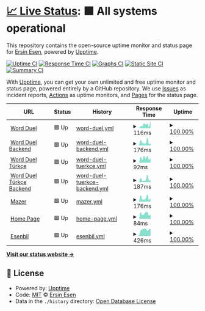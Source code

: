 # [📈 Live Status](https://ersinesen.github.io/myupptime): <!--live status--> **🟩 All systems operational**

This repository contains the open-source uptime monitor and status page for [Ersin Esen](http://ersinesen.appspot.com), powered by [Upptime](https://github.com/upptime/upptime).

[![Uptime CI](https://github.com/ersinesen/myupptime/workflows/Uptime%20CI/badge.svg)](https://github.com/ersinesen/myupptime/actions?query=workflow%3A%22Uptime+CI%22)
[![Response Time CI](https://github.com/ersinesen/myupptime/workflows/Response%20Time%20CI/badge.svg)](https://github.com/ersinesen/myupptime/actions?query=workflow%3A%22Response+Time+CI%22)
[![Graphs CI](https://github.com/ersinesen/myupptime/workflows/Graphs%20CI/badge.svg)](https://github.com/ersinesen/myupptime/actions?query=workflow%3A%22Graphs+CI%22)
[![Static Site CI](https://github.com/ersinesen/myupptime/workflows/Static%20Site%20CI/badge.svg)](https://github.com/ersinesen/myupptime/actions?query=workflow%3A%22Static+Site+CI%22)
[![Summary CI](https://github.com/ersinesen/myupptime/workflows/Summary%20CI/badge.svg)](https://github.com/ersinesen/myupptime/actions?query=workflow%3A%22Summary+CI%22)

With [Upptime](https://upptime.js.org), you can get your own unlimited and free uptime monitor and status page, powered entirely by a GitHub repository. We use [Issues](https://github.com/ersinesen/myupptime/issues) as incident reports, [Actions](https://github.com/ersinesen/myupptime/actions) as uptime monitors, and [Pages](https://ersinesen.github.io/myupptime) for the status page.

<!--start: status pages-->
<!-- This summary is generated by Upptime (https://github.com/upptime/upptime) -->
<!-- Do not edit this manually, your changes will be overwritten -->
<!-- prettier-ignore -->
| URL | Status | History | Response Time | Uptime |
| --- | ------ | ------- | ------------- | ------ |
| <img alt="" src="https://favicons.githubusercontent.com/wordle-duel.web.app" height="13"> [Word Duel](https://wordle-duel.web.app/) | 🟩 Up | [word-duel.yml](https://github.com/ersinesen/myupptime/commits/HEAD/history/word-duel.yml) | <details><summary><img alt="Response time graph" src="./graphs/word-duel/response-time-week.png" height="20"> 116ms</summary><br><a href="https://ersinesen.github.io/myupptime/history/word-duel"><img alt="Response time 133" src="https://img.shields.io/endpoint?url=https%3A%2F%2Fraw.githubusercontent.com%2Fersinesen%2Fmyupptime%2FHEAD%2Fapi%2Fword-duel%2Fresponse-time.json"></a><br><a href="https://ersinesen.github.io/myupptime/history/word-duel"><img alt="24-hour response time 45" src="https://img.shields.io/endpoint?url=https%3A%2F%2Fraw.githubusercontent.com%2Fersinesen%2Fmyupptime%2FHEAD%2Fapi%2Fword-duel%2Fresponse-time-day.json"></a><br><a href="https://ersinesen.github.io/myupptime/history/word-duel"><img alt="7-day response time 116" src="https://img.shields.io/endpoint?url=https%3A%2F%2Fraw.githubusercontent.com%2Fersinesen%2Fmyupptime%2FHEAD%2Fapi%2Fword-duel%2Fresponse-time-week.json"></a><br><a href="https://ersinesen.github.io/myupptime/history/word-duel"><img alt="30-day response time 133" src="https://img.shields.io/endpoint?url=https%3A%2F%2Fraw.githubusercontent.com%2Fersinesen%2Fmyupptime%2FHEAD%2Fapi%2Fword-duel%2Fresponse-time-month.json"></a><br><a href="https://ersinesen.github.io/myupptime/history/word-duel"><img alt="1-year response time 133" src="https://img.shields.io/endpoint?url=https%3A%2F%2Fraw.githubusercontent.com%2Fersinesen%2Fmyupptime%2FHEAD%2Fapi%2Fword-duel%2Fresponse-time-year.json"></a></details> | <details><summary><a href="https://ersinesen.github.io/myupptime/history/word-duel">100.00%</a></summary><a href="https://ersinesen.github.io/myupptime/history/word-duel"><img alt="All-time uptime 100.00%" src="https://img.shields.io/endpoint?url=https%3A%2F%2Fraw.githubusercontent.com%2Fersinesen%2Fmyupptime%2FHEAD%2Fapi%2Fword-duel%2Fuptime.json"></a><br><a href="https://ersinesen.github.io/myupptime/history/word-duel"><img alt="24-hour uptime 100.00%" src="https://img.shields.io/endpoint?url=https%3A%2F%2Fraw.githubusercontent.com%2Fersinesen%2Fmyupptime%2FHEAD%2Fapi%2Fword-duel%2Fuptime-day.json"></a><br><a href="https://ersinesen.github.io/myupptime/history/word-duel"><img alt="7-day uptime 100.00%" src="https://img.shields.io/endpoint?url=https%3A%2F%2Fraw.githubusercontent.com%2Fersinesen%2Fmyupptime%2FHEAD%2Fapi%2Fword-duel%2Fuptime-week.json"></a><br><a href="https://ersinesen.github.io/myupptime/history/word-duel"><img alt="30-day uptime 100.00%" src="https://img.shields.io/endpoint?url=https%3A%2F%2Fraw.githubusercontent.com%2Fersinesen%2Fmyupptime%2FHEAD%2Fapi%2Fword-duel%2Fuptime-month.json"></a><br><a href="https://ersinesen.github.io/myupptime/history/word-duel"><img alt="1-year uptime 100.00%" src="https://img.shields.io/endpoint?url=https%3A%2F%2Fraw.githubusercontent.com%2Fersinesen%2Fmyupptime%2FHEAD%2Fapi%2Fword-duel%2Fuptime-year.json"></a></details>
| <img alt="" src="https://favicons.githubusercontent.com/wordle-duel-backend.ersinesen.repl.co" height="13"> [Word Duel Backend](https://Wordle-Duel-Backend.ersinesen.repl.co) | 🟩 Up | [word-duel-backend.yml](https://github.com/ersinesen/myupptime/commits/HEAD/history/word-duel-backend.yml) | <details><summary><img alt="Response time graph" src="./graphs/word-duel-backend/response-time-week.png" height="20"> 176ms</summary><br><a href="https://ersinesen.github.io/myupptime/history/word-duel-backend"><img alt="Response time 262" src="https://img.shields.io/endpoint?url=https%3A%2F%2Fraw.githubusercontent.com%2Fersinesen%2Fmyupptime%2FHEAD%2Fapi%2Fword-duel-backend%2Fresponse-time.json"></a><br><a href="https://ersinesen.github.io/myupptime/history/word-duel-backend"><img alt="24-hour response time 123" src="https://img.shields.io/endpoint?url=https%3A%2F%2Fraw.githubusercontent.com%2Fersinesen%2Fmyupptime%2FHEAD%2Fapi%2Fword-duel-backend%2Fresponse-time-day.json"></a><br><a href="https://ersinesen.github.io/myupptime/history/word-duel-backend"><img alt="7-day response time 176" src="https://img.shields.io/endpoint?url=https%3A%2F%2Fraw.githubusercontent.com%2Fersinesen%2Fmyupptime%2FHEAD%2Fapi%2Fword-duel-backend%2Fresponse-time-week.json"></a><br><a href="https://ersinesen.github.io/myupptime/history/word-duel-backend"><img alt="30-day response time 262" src="https://img.shields.io/endpoint?url=https%3A%2F%2Fraw.githubusercontent.com%2Fersinesen%2Fmyupptime%2FHEAD%2Fapi%2Fword-duel-backend%2Fresponse-time-month.json"></a><br><a href="https://ersinesen.github.io/myupptime/history/word-duel-backend"><img alt="1-year response time 262" src="https://img.shields.io/endpoint?url=https%3A%2F%2Fraw.githubusercontent.com%2Fersinesen%2Fmyupptime%2FHEAD%2Fapi%2Fword-duel-backend%2Fresponse-time-year.json"></a></details> | <details><summary><a href="https://ersinesen.github.io/myupptime/history/word-duel-backend">100.00%</a></summary><a href="https://ersinesen.github.io/myupptime/history/word-duel-backend"><img alt="All-time uptime 100.00%" src="https://img.shields.io/endpoint?url=https%3A%2F%2Fraw.githubusercontent.com%2Fersinesen%2Fmyupptime%2FHEAD%2Fapi%2Fword-duel-backend%2Fuptime.json"></a><br><a href="https://ersinesen.github.io/myupptime/history/word-duel-backend"><img alt="24-hour uptime 100.00%" src="https://img.shields.io/endpoint?url=https%3A%2F%2Fraw.githubusercontent.com%2Fersinesen%2Fmyupptime%2FHEAD%2Fapi%2Fword-duel-backend%2Fuptime-day.json"></a><br><a href="https://ersinesen.github.io/myupptime/history/word-duel-backend"><img alt="7-day uptime 100.00%" src="https://img.shields.io/endpoint?url=https%3A%2F%2Fraw.githubusercontent.com%2Fersinesen%2Fmyupptime%2FHEAD%2Fapi%2Fword-duel-backend%2Fuptime-week.json"></a><br><a href="https://ersinesen.github.io/myupptime/history/word-duel-backend"><img alt="30-day uptime 100.00%" src="https://img.shields.io/endpoint?url=https%3A%2F%2Fraw.githubusercontent.com%2Fersinesen%2Fmyupptime%2FHEAD%2Fapi%2Fword-duel-backend%2Fuptime-month.json"></a><br><a href="https://ersinesen.github.io/myupptime/history/word-duel-backend"><img alt="1-year uptime 100.00%" src="https://img.shields.io/endpoint?url=https%3A%2F%2Fraw.githubusercontent.com%2Fersinesen%2Fmyupptime%2FHEAD%2Fapi%2Fword-duel-backend%2Fuptime-year.json"></a></details>
| <img alt="" src="https://favicons.githubusercontent.com/wordle-duello-56e98.web.app" height="13"> [Word Duel Türkçe](https://wordle-duello-56e98.web.app/) | 🟩 Up | [word-duel-tuerkce.yml](https://github.com/ersinesen/myupptime/commits/HEAD/history/word-duel-tuerkce.yml) | <details><summary><img alt="Response time graph" src="./graphs/word-duel-tuerkce/response-time-week.png" height="20"> 92ms</summary><br><a href="https://ersinesen.github.io/myupptime/history/word-duel-tuerkce"><img alt="Response time 137" src="https://img.shields.io/endpoint?url=https%3A%2F%2Fraw.githubusercontent.com%2Fersinesen%2Fmyupptime%2FHEAD%2Fapi%2Fword-duel-tuerkce%2Fresponse-time.json"></a><br><a href="https://ersinesen.github.io/myupptime/history/word-duel-tuerkce"><img alt="24-hour response time 85" src="https://img.shields.io/endpoint?url=https%3A%2F%2Fraw.githubusercontent.com%2Fersinesen%2Fmyupptime%2FHEAD%2Fapi%2Fword-duel-tuerkce%2Fresponse-time-day.json"></a><br><a href="https://ersinesen.github.io/myupptime/history/word-duel-tuerkce"><img alt="7-day response time 92" src="https://img.shields.io/endpoint?url=https%3A%2F%2Fraw.githubusercontent.com%2Fersinesen%2Fmyupptime%2FHEAD%2Fapi%2Fword-duel-tuerkce%2Fresponse-time-week.json"></a><br><a href="https://ersinesen.github.io/myupptime/history/word-duel-tuerkce"><img alt="30-day response time 137" src="https://img.shields.io/endpoint?url=https%3A%2F%2Fraw.githubusercontent.com%2Fersinesen%2Fmyupptime%2FHEAD%2Fapi%2Fword-duel-tuerkce%2Fresponse-time-month.json"></a><br><a href="https://ersinesen.github.io/myupptime/history/word-duel-tuerkce"><img alt="1-year response time 137" src="https://img.shields.io/endpoint?url=https%3A%2F%2Fraw.githubusercontent.com%2Fersinesen%2Fmyupptime%2FHEAD%2Fapi%2Fword-duel-tuerkce%2Fresponse-time-year.json"></a></details> | <details><summary><a href="https://ersinesen.github.io/myupptime/history/word-duel-tuerkce">100.00%</a></summary><a href="https://ersinesen.github.io/myupptime/history/word-duel-tuerkce"><img alt="All-time uptime 100.00%" src="https://img.shields.io/endpoint?url=https%3A%2F%2Fraw.githubusercontent.com%2Fersinesen%2Fmyupptime%2FHEAD%2Fapi%2Fword-duel-tuerkce%2Fuptime.json"></a><br><a href="https://ersinesen.github.io/myupptime/history/word-duel-tuerkce"><img alt="24-hour uptime 100.00%" src="https://img.shields.io/endpoint?url=https%3A%2F%2Fraw.githubusercontent.com%2Fersinesen%2Fmyupptime%2FHEAD%2Fapi%2Fword-duel-tuerkce%2Fuptime-day.json"></a><br><a href="https://ersinesen.github.io/myupptime/history/word-duel-tuerkce"><img alt="7-day uptime 100.00%" src="https://img.shields.io/endpoint?url=https%3A%2F%2Fraw.githubusercontent.com%2Fersinesen%2Fmyupptime%2FHEAD%2Fapi%2Fword-duel-tuerkce%2Fuptime-week.json"></a><br><a href="https://ersinesen.github.io/myupptime/history/word-duel-tuerkce"><img alt="30-day uptime 100.00%" src="https://img.shields.io/endpoint?url=https%3A%2F%2Fraw.githubusercontent.com%2Fersinesen%2Fmyupptime%2FHEAD%2Fapi%2Fword-duel-tuerkce%2Fuptime-month.json"></a><br><a href="https://ersinesen.github.io/myupptime/history/word-duel-tuerkce"><img alt="1-year uptime 100.00%" src="https://img.shields.io/endpoint?url=https%3A%2F%2Fraw.githubusercontent.com%2Fersinesen%2Fmyupptime%2FHEAD%2Fapi%2Fword-duel-tuerkce%2Fuptime-year.json"></a></details>
| <img alt="" src="https://favicons.githubusercontent.com/wordle-duello-backend.ersinesen.repl.co" height="13"> [Word Duel Türkçe Backend](https://Wordle-Duello-Backend.ersinesen.repl.co) | 🟩 Up | [word-duel-tuerkce-backend.yml](https://github.com/ersinesen/myupptime/commits/HEAD/history/word-duel-tuerkce-backend.yml) | <details><summary><img alt="Response time graph" src="./graphs/word-duel-tuerkce-backend/response-time-week.png" height="20"> 187ms</summary><br><a href="https://ersinesen.github.io/myupptime/history/word-duel-tuerkce-backend"><img alt="Response time 233" src="https://img.shields.io/endpoint?url=https%3A%2F%2Fraw.githubusercontent.com%2Fersinesen%2Fmyupptime%2FHEAD%2Fapi%2Fword-duel-tuerkce-backend%2Fresponse-time.json"></a><br><a href="https://ersinesen.github.io/myupptime/history/word-duel-tuerkce-backend"><img alt="24-hour response time 137" src="https://img.shields.io/endpoint?url=https%3A%2F%2Fraw.githubusercontent.com%2Fersinesen%2Fmyupptime%2FHEAD%2Fapi%2Fword-duel-tuerkce-backend%2Fresponse-time-day.json"></a><br><a href="https://ersinesen.github.io/myupptime/history/word-duel-tuerkce-backend"><img alt="7-day response time 187" src="https://img.shields.io/endpoint?url=https%3A%2F%2Fraw.githubusercontent.com%2Fersinesen%2Fmyupptime%2FHEAD%2Fapi%2Fword-duel-tuerkce-backend%2Fresponse-time-week.json"></a><br><a href="https://ersinesen.github.io/myupptime/history/word-duel-tuerkce-backend"><img alt="30-day response time 233" src="https://img.shields.io/endpoint?url=https%3A%2F%2Fraw.githubusercontent.com%2Fersinesen%2Fmyupptime%2FHEAD%2Fapi%2Fword-duel-tuerkce-backend%2Fresponse-time-month.json"></a><br><a href="https://ersinesen.github.io/myupptime/history/word-duel-tuerkce-backend"><img alt="1-year response time 233" src="https://img.shields.io/endpoint?url=https%3A%2F%2Fraw.githubusercontent.com%2Fersinesen%2Fmyupptime%2FHEAD%2Fapi%2Fword-duel-tuerkce-backend%2Fresponse-time-year.json"></a></details> | <details><summary><a href="https://ersinesen.github.io/myupptime/history/word-duel-tuerkce-backend">100.00%</a></summary><a href="https://ersinesen.github.io/myupptime/history/word-duel-tuerkce-backend"><img alt="All-time uptime 100.00%" src="https://img.shields.io/endpoint?url=https%3A%2F%2Fraw.githubusercontent.com%2Fersinesen%2Fmyupptime%2FHEAD%2Fapi%2Fword-duel-tuerkce-backend%2Fuptime.json"></a><br><a href="https://ersinesen.github.io/myupptime/history/word-duel-tuerkce-backend"><img alt="24-hour uptime 100.00%" src="https://img.shields.io/endpoint?url=https%3A%2F%2Fraw.githubusercontent.com%2Fersinesen%2Fmyupptime%2FHEAD%2Fapi%2Fword-duel-tuerkce-backend%2Fuptime-day.json"></a><br><a href="https://ersinesen.github.io/myupptime/history/word-duel-tuerkce-backend"><img alt="7-day uptime 100.00%" src="https://img.shields.io/endpoint?url=https%3A%2F%2Fraw.githubusercontent.com%2Fersinesen%2Fmyupptime%2FHEAD%2Fapi%2Fword-duel-tuerkce-backend%2Fuptime-week.json"></a><br><a href="https://ersinesen.github.io/myupptime/history/word-duel-tuerkce-backend"><img alt="30-day uptime 100.00%" src="https://img.shields.io/endpoint?url=https%3A%2F%2Fraw.githubusercontent.com%2Fersinesen%2Fmyupptime%2FHEAD%2Fapi%2Fword-duel-tuerkce-backend%2Fuptime-month.json"></a><br><a href="https://ersinesen.github.io/myupptime/history/word-duel-tuerkce-backend"><img alt="1-year uptime 100.00%" src="https://img.shields.io/endpoint?url=https%3A%2F%2Fraw.githubusercontent.com%2Fersinesen%2Fmyupptime%2FHEAD%2Fapi%2Fword-duel-tuerkce-backend%2Fuptime-year.json"></a></details>
| <img alt="" src="https://favicons.githubusercontent.com/mazer.ersinesen.repl.co" height="13"> [Mazer](https://mazer.ersinesen.repl.co) | 🟩 Up | [mazer.yml](https://github.com/ersinesen/myupptime/commits/HEAD/history/mazer.yml) | <details><summary><img alt="Response time graph" src="./graphs/mazer/response-time-week.png" height="20"> 176ms</summary><br><a href="https://ersinesen.github.io/myupptime/history/mazer"><img alt="Response time 260" src="https://img.shields.io/endpoint?url=https%3A%2F%2Fraw.githubusercontent.com%2Fersinesen%2Fmyupptime%2FHEAD%2Fapi%2Fmazer%2Fresponse-time.json"></a><br><a href="https://ersinesen.github.io/myupptime/history/mazer"><img alt="24-hour response time 117" src="https://img.shields.io/endpoint?url=https%3A%2F%2Fraw.githubusercontent.com%2Fersinesen%2Fmyupptime%2FHEAD%2Fapi%2Fmazer%2Fresponse-time-day.json"></a><br><a href="https://ersinesen.github.io/myupptime/history/mazer"><img alt="7-day response time 176" src="https://img.shields.io/endpoint?url=https%3A%2F%2Fraw.githubusercontent.com%2Fersinesen%2Fmyupptime%2FHEAD%2Fapi%2Fmazer%2Fresponse-time-week.json"></a><br><a href="https://ersinesen.github.io/myupptime/history/mazer"><img alt="30-day response time 260" src="https://img.shields.io/endpoint?url=https%3A%2F%2Fraw.githubusercontent.com%2Fersinesen%2Fmyupptime%2FHEAD%2Fapi%2Fmazer%2Fresponse-time-month.json"></a><br><a href="https://ersinesen.github.io/myupptime/history/mazer"><img alt="1-year response time 260" src="https://img.shields.io/endpoint?url=https%3A%2F%2Fraw.githubusercontent.com%2Fersinesen%2Fmyupptime%2FHEAD%2Fapi%2Fmazer%2Fresponse-time-year.json"></a></details> | <details><summary><a href="https://ersinesen.github.io/myupptime/history/mazer">100.00%</a></summary><a href="https://ersinesen.github.io/myupptime/history/mazer"><img alt="All-time uptime 100.00%" src="https://img.shields.io/endpoint?url=https%3A%2F%2Fraw.githubusercontent.com%2Fersinesen%2Fmyupptime%2FHEAD%2Fapi%2Fmazer%2Fuptime.json"></a><br><a href="https://ersinesen.github.io/myupptime/history/mazer"><img alt="24-hour uptime 100.00%" src="https://img.shields.io/endpoint?url=https%3A%2F%2Fraw.githubusercontent.com%2Fersinesen%2Fmyupptime%2FHEAD%2Fapi%2Fmazer%2Fuptime-day.json"></a><br><a href="https://ersinesen.github.io/myupptime/history/mazer"><img alt="7-day uptime 100.00%" src="https://img.shields.io/endpoint?url=https%3A%2F%2Fraw.githubusercontent.com%2Fersinesen%2Fmyupptime%2FHEAD%2Fapi%2Fmazer%2Fuptime-week.json"></a><br><a href="https://ersinesen.github.io/myupptime/history/mazer"><img alt="30-day uptime 100.00%" src="https://img.shields.io/endpoint?url=https%3A%2F%2Fraw.githubusercontent.com%2Fersinesen%2Fmyupptime%2FHEAD%2Fapi%2Fmazer%2Fuptime-month.json"></a><br><a href="https://ersinesen.github.io/myupptime/history/mazer"><img alt="1-year uptime 100.00%" src="https://img.shields.io/endpoint?url=https%3A%2F%2Fraw.githubusercontent.com%2Fersinesen%2Fmyupptime%2FHEAD%2Fapi%2Fmazer%2Fuptime-year.json"></a></details>
| <img alt="" src="https://favicons.githubusercontent.com/ersinesen.appspot.com" height="13"> [Home Page](https://ersinesen.appspot.com/) | 🟩 Up | [home-page.yml](https://github.com/ersinesen/myupptime/commits/HEAD/history/home-page.yml) | <details><summary><img alt="Response time graph" src="./graphs/home-page/response-time-week.png" height="20"> 84ms</summary><br><a href="https://ersinesen.github.io/myupptime/history/home-page"><img alt="Response time 106" src="https://img.shields.io/endpoint?url=https%3A%2F%2Fraw.githubusercontent.com%2Fersinesen%2Fmyupptime%2FHEAD%2Fapi%2Fhome-page%2Fresponse-time.json"></a><br><a href="https://ersinesen.github.io/myupptime/history/home-page"><img alt="24-hour response time 61" src="https://img.shields.io/endpoint?url=https%3A%2F%2Fraw.githubusercontent.com%2Fersinesen%2Fmyupptime%2FHEAD%2Fapi%2Fhome-page%2Fresponse-time-day.json"></a><br><a href="https://ersinesen.github.io/myupptime/history/home-page"><img alt="7-day response time 84" src="https://img.shields.io/endpoint?url=https%3A%2F%2Fraw.githubusercontent.com%2Fersinesen%2Fmyupptime%2FHEAD%2Fapi%2Fhome-page%2Fresponse-time-week.json"></a><br><a href="https://ersinesen.github.io/myupptime/history/home-page"><img alt="30-day response time 106" src="https://img.shields.io/endpoint?url=https%3A%2F%2Fraw.githubusercontent.com%2Fersinesen%2Fmyupptime%2FHEAD%2Fapi%2Fhome-page%2Fresponse-time-month.json"></a><br><a href="https://ersinesen.github.io/myupptime/history/home-page"><img alt="1-year response time 106" src="https://img.shields.io/endpoint?url=https%3A%2F%2Fraw.githubusercontent.com%2Fersinesen%2Fmyupptime%2FHEAD%2Fapi%2Fhome-page%2Fresponse-time-year.json"></a></details> | <details><summary><a href="https://ersinesen.github.io/myupptime/history/home-page">100.00%</a></summary><a href="https://ersinesen.github.io/myupptime/history/home-page"><img alt="All-time uptime 100.00%" src="https://img.shields.io/endpoint?url=https%3A%2F%2Fraw.githubusercontent.com%2Fersinesen%2Fmyupptime%2FHEAD%2Fapi%2Fhome-page%2Fuptime.json"></a><br><a href="https://ersinesen.github.io/myupptime/history/home-page"><img alt="24-hour uptime 100.00%" src="https://img.shields.io/endpoint?url=https%3A%2F%2Fraw.githubusercontent.com%2Fersinesen%2Fmyupptime%2FHEAD%2Fapi%2Fhome-page%2Fuptime-day.json"></a><br><a href="https://ersinesen.github.io/myupptime/history/home-page"><img alt="7-day uptime 100.00%" src="https://img.shields.io/endpoint?url=https%3A%2F%2Fraw.githubusercontent.com%2Fersinesen%2Fmyupptime%2FHEAD%2Fapi%2Fhome-page%2Fuptime-week.json"></a><br><a href="https://ersinesen.github.io/myupptime/history/home-page"><img alt="30-day uptime 100.00%" src="https://img.shields.io/endpoint?url=https%3A%2F%2Fraw.githubusercontent.com%2Fersinesen%2Fmyupptime%2FHEAD%2Fapi%2Fhome-page%2Fuptime-month.json"></a><br><a href="https://ersinesen.github.io/myupptime/history/home-page"><img alt="1-year uptime 100.00%" src="https://img.shields.io/endpoint?url=https%3A%2F%2Fraw.githubusercontent.com%2Fersinesen%2Fmyupptime%2FHEAD%2Fapi%2Fhome-page%2Fuptime-year.json"></a></details>
| <img alt="" src="https://favicons.githubusercontent.com/www.esenbil.com" height="13"> [Esenbil](https://www.esenbil.com/) | 🟩 Up | [esenbil.yml](https://github.com/ersinesen/myupptime/commits/HEAD/history/esenbil.yml) | <details><summary><img alt="Response time graph" src="./graphs/esenbil/response-time-week.png" height="20"> 426ms</summary><br><a href="https://ersinesen.github.io/myupptime/history/esenbil"><img alt="Response time 406" src="https://img.shields.io/endpoint?url=https%3A%2F%2Fraw.githubusercontent.com%2Fersinesen%2Fmyupptime%2FHEAD%2Fapi%2Fesenbil%2Fresponse-time.json"></a><br><a href="https://ersinesen.github.io/myupptime/history/esenbil"><img alt="24-hour response time 357" src="https://img.shields.io/endpoint?url=https%3A%2F%2Fraw.githubusercontent.com%2Fersinesen%2Fmyupptime%2FHEAD%2Fapi%2Fesenbil%2Fresponse-time-day.json"></a><br><a href="https://ersinesen.github.io/myupptime/history/esenbil"><img alt="7-day response time 426" src="https://img.shields.io/endpoint?url=https%3A%2F%2Fraw.githubusercontent.com%2Fersinesen%2Fmyupptime%2FHEAD%2Fapi%2Fesenbil%2Fresponse-time-week.json"></a><br><a href="https://ersinesen.github.io/myupptime/history/esenbil"><img alt="30-day response time 406" src="https://img.shields.io/endpoint?url=https%3A%2F%2Fraw.githubusercontent.com%2Fersinesen%2Fmyupptime%2FHEAD%2Fapi%2Fesenbil%2Fresponse-time-month.json"></a><br><a href="https://ersinesen.github.io/myupptime/history/esenbil"><img alt="1-year response time 406" src="https://img.shields.io/endpoint?url=https%3A%2F%2Fraw.githubusercontent.com%2Fersinesen%2Fmyupptime%2FHEAD%2Fapi%2Fesenbil%2Fresponse-time-year.json"></a></details> | <details><summary><a href="https://ersinesen.github.io/myupptime/history/esenbil">100.00%</a></summary><a href="https://ersinesen.github.io/myupptime/history/esenbil"><img alt="All-time uptime 99.47%" src="https://img.shields.io/endpoint?url=https%3A%2F%2Fraw.githubusercontent.com%2Fersinesen%2Fmyupptime%2FHEAD%2Fapi%2Fesenbil%2Fuptime.json"></a><br><a href="https://ersinesen.github.io/myupptime/history/esenbil"><img alt="24-hour uptime 100.00%" src="https://img.shields.io/endpoint?url=https%3A%2F%2Fraw.githubusercontent.com%2Fersinesen%2Fmyupptime%2FHEAD%2Fapi%2Fesenbil%2Fuptime-day.json"></a><br><a href="https://ersinesen.github.io/myupptime/history/esenbil"><img alt="7-day uptime 100.00%" src="https://img.shields.io/endpoint?url=https%3A%2F%2Fraw.githubusercontent.com%2Fersinesen%2Fmyupptime%2FHEAD%2Fapi%2Fesenbil%2Fuptime-week.json"></a><br><a href="https://ersinesen.github.io/myupptime/history/esenbil"><img alt="30-day uptime 99.47%" src="https://img.shields.io/endpoint?url=https%3A%2F%2Fraw.githubusercontent.com%2Fersinesen%2Fmyupptime%2FHEAD%2Fapi%2Fesenbil%2Fuptime-month.json"></a><br><a href="https://ersinesen.github.io/myupptime/history/esenbil"><img alt="1-year uptime 99.47%" src="https://img.shields.io/endpoint?url=https%3A%2F%2Fraw.githubusercontent.com%2Fersinesen%2Fmyupptime%2FHEAD%2Fapi%2Fesenbil%2Fuptime-year.json"></a></details>

<!--end: status pages-->

[**Visit our status website →**](https://ersinesen.github.io/myupptime)

## 📄 License

- Powered by: [Upptime](https://github.com/upptime/upptime)
- Code: [MIT](./LICENSE) © [Ersin Esen](http://ersinesen.appspot.com)
- Data in the `./history` directory: [Open Database License](https://opendatacommons.org/licenses/odbl/1-0/)
